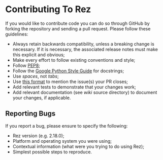 # Contributing To Rez

If you would like to contribute code you can do so through GitHub by forking the repository and
sending a pull request. Please follow these guidelines:

* Always retain backwards compatibility, unless a breaking change is necessary. If it is necessary, the associated
  release notes must make this explicit and obvious;
* Make every effort to follow existing conventions and style;
* Follow [PEP8](https://www.python.org/dev/peps/pep-0008/);
* Follow the [Google Python Style Guide](https://google.github.io/styleguide/pyguide.html)
  for docstrings;
* Use *spaces*, not *tabs*;
* Use [this format](https://help.github.com/articles/closing-issues-using-keywords/) to mention the
  issue(s) your PR closes;
* Add relevant tests to demonstrate that your changes work;
* Add relevant documentation (see *wiki* source directory) to document your changes, if applicable.

## Reporting Bugs

If you report a bug, please ensure to specify the following:

* Rez version (e.g. 2.18.0);
* Platform and operating system you were using;
* Contextual information (what were you trying to do using Rez);
* Simplest possible steps to reproduce.
